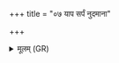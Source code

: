 +++
title = "०७ याप सर्पं नुदमाना"

+++
<details><summary>मूलम् (GR)</summary>

याप सर्पं नुदमाना विमृग्वरी  
यस्याम् आसन्न् अग्नयो अप्स्व् अन्तः ।  
परा दस्यून् ददती देवपीयून्  
इन्द्रं वृणाना पृथिवी न वृत्रं  
शक्राय दध्रे वृषभाय वृष्णे ।  
स नो भूमेर् आ दिशतु यद् धनं कामयामहे ॥
</details>